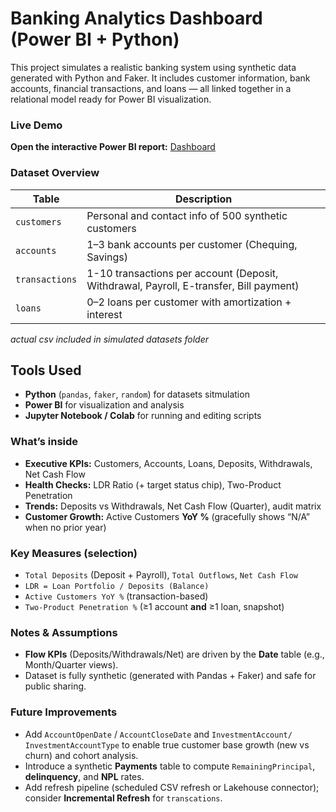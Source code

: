 # Banking Analytics Dashboard (Power BI + Python)

This project simulates a realistic banking system using synthetic data generated with Python and Faker. It includes customer information, bank accounts, financial transactions, and loans — all linked together in a relational model ready for Power BI visualization.

### Live Demo
**Open the interactive Power BI report:** [Dashboard](https://app.powerbi.com/reportEmbed?reportId=3f46ed1f-84f2-467c-bf11-8c3af851cd64&autoAuth=true&ctid=8322cefd-0a4c-4e2c-bde5-b17933e7b00f&actionBarEnabled=true)


### Dataset Overview 

| Table         | Description                                                |
|---------------|------------------------------------------------------------|
| `customers`   | Personal and contact info of 500 synthetic customers       |
| `accounts`    | 1–3 bank accounts per customer (Chequing, Savings)         |
| `transactions`| 1-10 transactions per account (Deposit, Withdrawal, Payroll, E-transfer, Bill payment)  |
| `loans`       | 0–2 loans per customer with amortization + interest        |

*actual csv included in simulated datasets folder*

## Tools Used

- **Python** (`pandas`, `faker`, `random`) for datasets sitmulation
- **Power BI** for visualization and analysis
- **Jupyter Notebook / Colab** for running and editing scripts

### What’s inside
- **Executive KPIs:** Customers, Accounts, Loans, Deposits, Withdrawals, Net Cash Flow  
- **Health Checks:** LDR Ratio (+ target status chip), Two-Product Penetration  
- **Trends:** Deposits vs Withdrawals, Net Cash Flow (Quarter), audit matrix  
- **Customer Growth:** Active Customers **YoY %** (gracefully shows “N/A” when no prior year)

### Key Measures (selection)
- `Total Deposits` (Deposit + Payroll), `Total Outflows`, `Net Cash Flow`
- `LDR = Loan Portfolio / Deposits (Balance)`
- `Active Customers YoY %` (transaction-based)
- `Two-Product Penetration %` (≥1 account **and** ≥1 loan, snapshot)

### Notes & Assumptions
- **Flow KPIs** (Deposits/Withdrawals/Net) are driven by the **Date** table (e.g., Month/Quarter views).  
- Dataset is fully synthetic (generated with Pandas + Faker) and safe for public sharing.

### Future Improvements

- Add `AccountOpenDate` / `AccountCloseDate` and `InvestmentAccount/ InvestmentAccountType` to enable true customer base growth (new vs churn) and cohort analysis.
- Introduce a synthetic **Payments** table to compute `RemainingPrincipal`, **delinquency**, and **NPL** rates.
- Add refresh pipeline (scheduled CSV refresh or Lakehouse connector); consider **Incremental Refresh** for `transcations`.

